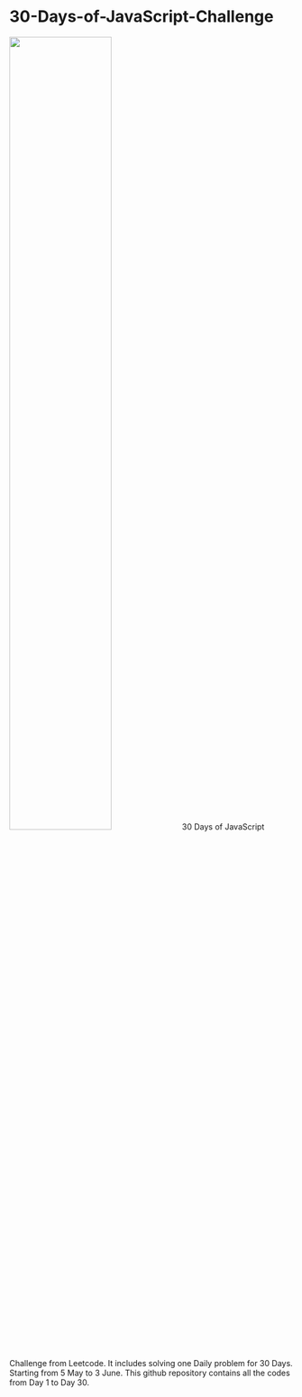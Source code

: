 # 30-Days-of-JavaScript-Challenge
<img src="https://user-images.githubusercontent.com/80694110/237007279-fe2d49f3-8a00-4096-8bef-999151cb29c1.png" height="60%" width="60%" >
30 Days of JavaScript Challenge from Leetcode. It includes solving one Daily problem for 30 Days. Starting from 5 May to 3 June. This github repository contains all the codes from Day 1 to Day 30.

